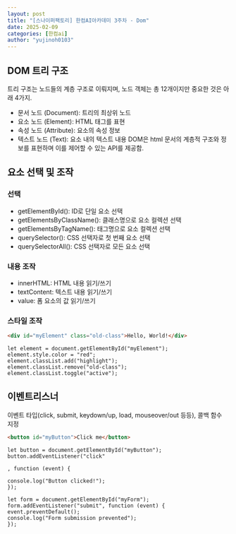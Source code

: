 ```yaml
---
layout: post
title: "[스나이퍼팩토리] 한컴AI아카데미 3주차 - Dom"
date: 2025-02-09
categories: [한컴ai]
author: "yujinoh0103"
---
```


## DOM 트리 구조

트리 구조는 노드들의 계층 구조로 이뤄지며, 노드 객체는 총 12개이지만 중요한 것은 아래 4가지.

- 문서 노드 (Document): 트리의 최상위 노드
- 요소 노드 (Element): HTML 태그를 표현
- 속성 노드 (Attribute): 요소의 속성 정보
- 텍스트 노드 (Text): 요소 내의 텍스트 내용
  DOM은 html 문서의 계층적 구조와 정보를 표현하며 이를 제어할 수 있는 API를 제공함.

## 요소 선택 및 조작

### 선택

- getElementById(): ID로 단일 요소 선택
- getElementsByClassName(): 클래스명으로 요소 컬렉션 선택
- getElementsByTagName(): 태그명으로 요소 컬렉션 선택
- querySelector(): CSS 선택자로 첫 번째 요소 선택
- querySelectorAll(): CSS 선택자로 모든 요소 선택

### 내용 조작

- innerHTML: HTML 내용 읽기/쓰기
- textContent: 텍스트 내용 읽기/쓰기
- value: 폼 요소의 값 읽기/쓰기

### 스타일 조작

```html
<div id="myElement" class="old-class">Hello, World!</div>
```

```JS
let element = document.getElementById("myElement");
element.style.color = "red";
element.classList.add("highlight");
element.classList.remove("old-class");
element.classList.toggle("active");
```

## 이벤트리스너

이벤트 타입(click, submit, keydown/up, load, mouseover/out 등등), 콜백 함수 지정

```html
<button id="myButton">Click me</button>
```

```JS
let button = document.getElementById("myButton");
button.addEventListener("click"

, function (event) {

console.log("Button clicked!");
});
```

```JS
let form = document.getElementById("myForm");
form.addEventListener("submit", function (event) {
event.preventDefault();
console.log("Form submission prevented");
});
```

